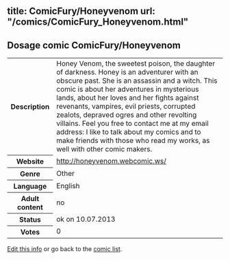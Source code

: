 title: ComicFury/Honeyvenom
url: "/comics/ComicFury_Honeyvenom.html"
---
Dosage comic ComicFury/Honeyvenom
-----------------------------------------

<p id="msg"></p>
<script type="text/javascript">
if (window.location.search === '?edit_info_mail=sent_ok') {
  var elem = document.getElementById("msg");
  elem.innerHTML = 'Edited information sucessfully sent for review, which is usually done daily. Thanks!';
  elem.className = 'ok';
}
</script>
<table class="comicinfo">
<tr>
<th>Description</th><td>Honey Venom, the sweetest poison, the daughter of darkness. Honey is an adventurer with an obscure past. She is an assassin and a witch. This comic is about her adventures in mysterious lands, about her loves and her fights against revenants, vampires, evil priests, corrupted zealots, depraved ogres and other revolting villains. Feel you free to contact me at my email address: I like to talk about my comics and to make friends with those who read my works, as well with other comic makers.</td>
</tr>
<tr>
<th>Website</th><td><a href="http://honeyvenom.webcomic.ws/">http://honeyvenom.webcomic.ws/</a></td>
</tr>
<tr>
<th>Genre</th><td>Other</td>
</tr>
<tr>
<th>Language</th><td>English</td>
</tr>
<tr>
<th>Adult content</th><td>no</td>
</tr>
<tr>
<th>Status</th><td>ok on 10.07.2013</td>
</tr>
<tr>
<th>Votes</th><td>0</td>
</tr>
</table>

[Edit this info](ComicFury_Honeyvenom_edit.html) or go back to the [comic list](../comic-index.html).

